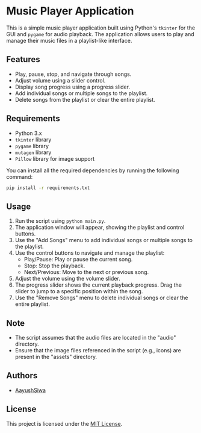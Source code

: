 # Music Player Application

This is a simple music player application built using Python's `tkinter` for the GUI and `pygame` for audio playback. The application allows users to play and manage their music files in a playlist-like interface.

## Features

- Play, pause, stop, and navigate through songs.
- Adjust volume using a slider control.
- Display song progress using a progress slider.
- Add individual songs or multiple songs to the playlist.
- Delete songs from the playlist or clear the entire playlist.

## Requirements

- Python 3.x
- `tkinter` library
- `pygame` library
- `mutagen` library
- `Pillow` library for image support

You can install all the required dependencies by running the following command:

```bash
pip install -r requirements.txt
```

## Usage

1. Run the script using `python main.py`.
2. The application window will appear, showing the playlist and control buttons.
3. Use the "Add Songs" menu to add individual songs or multiple songs to the playlist.
4. Use the control buttons to navigate and manage the playlist:
   - Play/Pause: Play or pause the current song.
   - Stop: Stop the playback.
   - Next/Previous: Move to the next or previous song.
5. Adjust the volume using the volume slider.
6. The progress slider shows the current playback progress. Drag the slider to jump to a specific position within the song.
7. Use the "Remove Songs" menu to delete individual songs or clear the entire playlist.

## Note

- The script assumes that the audio files are located in the "audio" directory.
- Ensure that the image files referenced in the script (e.g., icons) are present in the "assets" directory.

## Authors

- [AayushSiwa](https://www.github.com/aayushsiwa)

## License

This project is licensed under the [MIT License](LICENSE).

